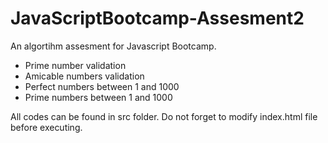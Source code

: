 # JavaScriptBootcamp-Assesment2
An algortihm assesment for Javascript Bootcamp.
 - Prime number validation
 - Amicable numbers validation
 - Perfect numbers between 1 and 1000
 - Prime numbers between 1 and 1000

All codes can be found in src folder. Do not forget to modify index.html file before executing.
